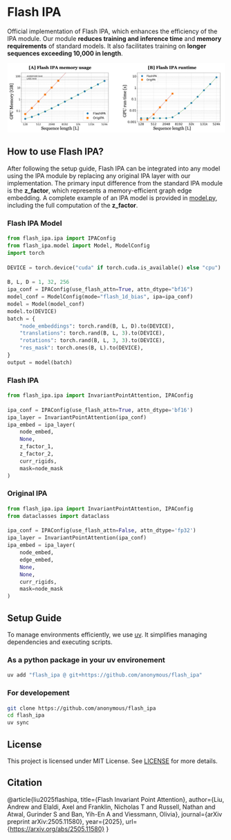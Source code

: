# Flash IPA 

Official implementation of Flash IPA, which enhances the efficiency of the IPA module. Our module **reduces training and inference time** and **memory requirements** of standard models. It also facilitates training on **longer sequences exceeding 10,000 in length**.

![scalling](img/scaling.jpg)

## How to use Flash IPA?

After following the setup guide, Flash IPA can be integrated into any model using the IPA module by replacing any original IPA layer with our implementation. The primary input difference from the standard IPA module is the **z_factor**, which represents a memory-efficient graph edge embedding. A complete example of an IPA model is provided in [model.py](src/flash_ipa/model.py), including the full computation of the **z_factor**.


### Flash IPA Model
```python
from flash_ipa.ipa import IPAConfig
from flash_ipa.model import Model, ModelConfig
import torch

DEVICE = torch.device("cuda" if torch.cuda.is_available() else "cpu")

B, L, D = 1, 32, 256
ipa_conf = IPAConfig(use_flash_attn=True, attn_dtype="bf16")
model_conf = ModelConfig(mode="flash_1d_bias", ipa=ipa_conf)
model = Model(model_conf)
model.to(DEVICE)
batch = {
    "node_embeddings": torch.rand(B, L, D).to(DEVICE),
    "translations": torch.rand(B, L, 3).to(DEVICE),
    "rotations": torch.rand(B, L, 3, 3).to(DEVICE),
    "res_mask": torch.ones(B, L).to(DEVICE),
}
output = model(batch)
```


### Flash IPA
```python
from flash_ipa.ipa import InvariantPointAttention, IPAConfig

ipa_conf = IPAConfig(use_flash_attn=True, attn_dtype='bf16')
ipa_layer = InvariantPointAttention(ipa_conf)
ipa_embed = ipa_layer(
    node_embed,
    None,
    z_factor_1,
    z_factor_2,
    curr_rigids,
    mask=node_mask
)
```

### Original IPA
```python
from flash_ipa.ipa import InvariantPointAttention, IPAConfig
from dataclasses import dataclass

ipa_conf = IPAConfig(use_flash_attn=False, attn_dtype='fp32')
ipa_layer = InvariantPointAttention(ipa_conf)
ipa_embed = ipa_layer(
    node_embed,
    edge_embed,
    None,
    None,
    curr_rigids,
    mask=node_mask
)
```

## Setup Guide

To manage environments efficiently, we use [uv](https://docs.astral.sh/uv/getting-started/installation/#standalone-installer). It simplifies managing dependencies and executing scripts.

### As a python package in your uv environement
```bash
uv add "flash_ipa @ git+https://github.com/anonymous/flash_ipa"
```

### For developement
```bash
git clone https://github.com/anonymous/flash_ipa
cd flash_ipa
uv sync
```


## License

This project is licensed under MIT License. See [LICENSE](LICENSE.txt) for more details.

## Citation

@article{liu2025flashipa,
  title={Flash Invariant Point Attention},
  author={Liu, Andrew and Elaldi, Axel and Franklin, Nicholas T and Russell, Nathan and Atwal, Gurinder S and Ban, Yih-En A and Viessmann, Olivia},
  journal={arXiv preprint arXiv:2505.11580},
  year={2025},
  url={https://arxiv.org/abs/2505.11580}
}
